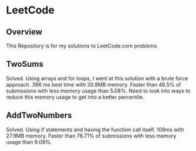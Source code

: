 # LeetCode

## Overview
This Repository is for my solutions to LeetCode.com problems. 

## TwoSums
Solved. Using arrays and for loops, I went at this solution with a brute force approach. 396 ms best time with 30.8MB memory. Faster than 46.5% of submissions with less memory usage than 5.08%. Need to look into ways to reduce this memory usage to get into a better percentile.    

## AddTwoNumbers
Solved. Using if statements and having the function call itself. 108ms with 27.9MB memory. Faster than 76.71% of submissions with less memory usage than 9.09%.  
